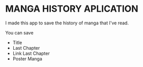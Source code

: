 # MANGA HISTORY APLICATION

I made this app to save the history of manga that I've read.

You can save
- Title
- Last Chapter
- Link Last Chapter
- Poster Manga

